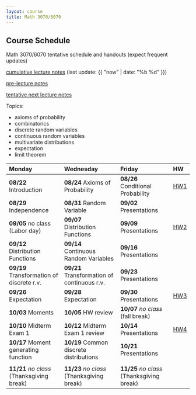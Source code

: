 ```yaml
---
layout: course
title: Math 3070/6070
---
```


## Course Schedule

Math 3070/6070 tentative schedule and handouts (expect frequent updates)

[cumulative lecture notes](../notes/combined.pdf) (last update: {{ "now" | date: "%b %d" }})

[pre-lecture notes](../notes/current.pdf)

[tentative next lecture notes](../notes/next.pdf)

<!---->

Topics:

- axioms of probability
- combinatorics
- discrete random variables
- continuous random variables
- multivariate distributions
- expectation
- limit theorem


| Monday | Wednesday | Friday | HW |
|:-----------|:-----------|:------------|:---|
| **08/22** Introduction | **08/24** Axioms of Probability | **08/26** Conditional Probability | [HW1](../HW/HW1/HW1.pdf) |
|**08/29** Independence | **08/31** Random Variable | **09/02** Presentations | |
|**09/05** no class (Labor day)| **09/07** Distribution Functions | **09/09** Presentations | [HW2](../HW/HW2/HW2.pdf)|
|**09/12** Distribution Functions | **09/14** Continuous Random Variables | **09/16** Presentations | |
|**09/19** Transformation of discrete r.v. | **09/21** Transformation of continuous r.v.  |  **09/23** Presentations| |
| **09/26** Expectation |**09/28** Expectation | **09/30** Presentations | [HW3](../HW/HW3/HW3.pdf)|
| **10/03** Moments | **10/05** HW review | **10/07** _no class_ (fall break) | |
| **10/10** Midterm Exam 1| **10/12** Midterm Exam 1 review | **10/14** Presentations | [HW4](../HW/HW4/HW4.pdf) |
| **10/17** Moment generating function | **10/19** Common discrete distributions |**10/21** Presentations | |
| | | |
| **11/21** _no class_ (Thanksgiving break) | **11/23** _no class_ (Thanksgiving break) | **11/25** _no class_ (Thanksgiving break) | |

